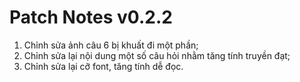 # Patch Notes v0.2.2

1. Chỉnh sửa ảnh câu 6 bị khuất đi một phần;
2. Chỉnh sửa lại nội dung một số câu hỏi nhằm tăng tính truyền đạt;
3. Chỉnh sửa lại cỡ font, tăng tính dễ đọc.
